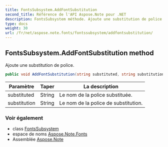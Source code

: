 ```yaml
---
title: FontsSubsystem.AddFontSubstitution
second_title: Référence de l'API Aspose.Note pour .NET
description: FontsSubsystem méthode. Ajoute une substitution de police.
type: docs
weight: 30
url: /fr/net/aspose.note.fonts/fontssubsystem/addfontsubstitution/
---
```

## FontsSubsystem.AddFontSubstitution method

Ajoute une substitution de police.

```csharp
public void AddFontSubstitution(string substituted, string substitution)
```

| Paramètre | Taper | La description |
| --- | --- | --- |
| substituted | String | Le nom de la police substituée. |
| substitution | String | Le nom de la police de substitution. |

### Voir également

* class [FontsSubsystem](../)
* espace de noms [Aspose.Note.Fonts](../../fontssubsystem/)
* Assemblée [Aspose.Note](../../../)


